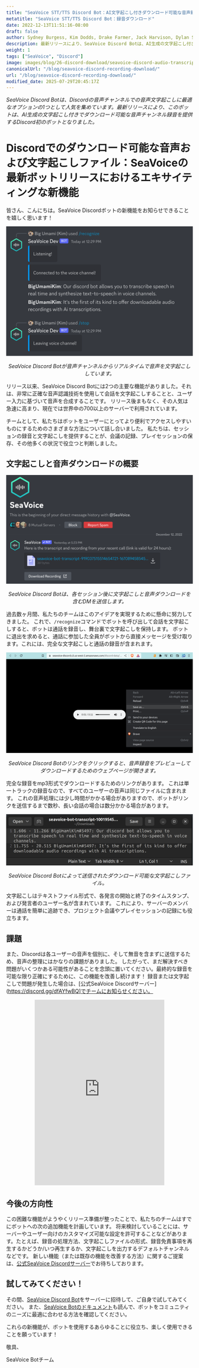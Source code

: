 ```yaml
---
title: "SeaVoice STT/TTS Discord Bot：AI文字起こし付きダウンロード可能な音声録音を提供する初のボット"
metatitle: "SeaVoice STT/TTS Discord Bot：録音ダウンロード"
date: 2022-12-13T11:51:16-08:00
draft: false
author: Sydney Burgess, Kim Dodds, Drake Farmer, Jack Harvison, Dylan Strong, Cody Vernon
description: 最新リリースにより、SeaVoice Discord Botは、AI生成の文字起こし付きでダウンロード可能な音声チャンネル録音を提供するプラットフォーム初のボットとなりました。
weight: 1
tags: ["SeaVoice", "Discord"]
image: images/blog/26-discord-download/seavoice-discord-audio-transcript-download.jpg
canonicalUrl: "/blog/seavoice-discord-recording-download/"
url: "/blog/seavoice-discord-recording-download/"
modified_date: 2025-07-29T20:45:17Z
---
```


*SeaVoice Discord Botは、Discordの音声チャンネルでの音声文字起こしに最適なオプションの1つとして人気を集めています。最新リリースにより、このボットは、AI生成の文字起こし付きでダウンロード可能な音声チャンネル録音を提供するDiscord初のボットとなりました。*

# Discordでのダウンロード可能な音声および文字起こしファイル：SeaVoiceの最新ボットリリースにおけるエキサイティングな新機能

皆さん、こんにちは。SeaVoice Discordボットの新機能をお知らせできることを嬉しく思います！

<center>
<img src="/images/blog/26-discord-download/1-seavoice-discord-speech-to-text.png" alt="SeaVoice Discord Botが音声チャンネルからリアルタイムで音声を文字起こししています。"/>

*SeaVoice Discord Botが音声チャンネルからリアルタイムで音声を文字起こししています。*
</center>

リリース以来、SeaVoice Discord Botには2つの主要な機能がありました。それは、非常に正確な音声認識技術を使用して会話を文字起こしすることと、ユーザー入力に基づいて音声を合成することです。
リリース後まもなく、その人気は急速に高まり、現在では世界中の700以上のサーバーで利用されています。

チームとして、私たちはボットをユーザーにとってより便利でアクセスしやすいものにするためのさまざまな方法について話し合いました。
私たちは、セッションの録音と文字起こしを提供することが、会議の記録、プレイセッションの保存、その他多くの状況で役立つと判断しました。

## 文字起こしと音声ダウンロードの概要

<center>
<img src="/images/blog/26-discord-download/2-seavoice-audio-transcript-download-discord-direct-message.png" alt="SeaVoice Discord Botは、各セッション後に文字起こしと音声ダウンロードを含むDMを送信します。"/>

*SeaVoice Discord Botは、各セッション後に文字起こしと音声ダウンロードを含むDMを送信します。*
</center>

過去数ヶ月間、私たちのチームはこのアイデアを実現するために懸命に努力してきました。
これで、`/recognize`コマンドでボットを呼び出して会話を文字起こしすると、ボットは通話を録音し、舞台裏で文字起こしを保持します。
ボットに退出を求めると、通話に参加した全員がボットから直接メッセージを受け取ります。これには、完全な文字起こしと通話の録音が含まれます。

<center>
<img src="/images/blog/26-discord-download/3-seavoice-discord-audio-download.png" alt="SeaVoice Discord Botのリンクをクリックすると、音声録音をプレビューしてダウンロードするためのウェブページが開きます。"/>

*SeaVoice Discord Botのリンクをクリックすると、音声録音をプレビューしてダウンロードするためのウェブページが開きます。*
</center>

完全な録音をmp3形式でダウンロードするためのリンクがあります。
これは単一トラックの録音なので、すべてのユーザーの音声は同じファイルに含まれます。
これの音声処理には少し時間がかかる場合がありますので、ボットがリンクを送信するまで数秒、長い会話の場合は数分かかる場合があります。

<center>
<img src="/images/blog/26-discord-download/4-seavoice-discord-transcription-file.png" alt="SeaVoice Discord Botによって送信されたダウンロード可能な文字起こしファイル。"/>

*SeaVoice Discord Botによって送信されたダウンロード可能な文字起こしファイル。*
</center>

文字起こしはテキストファイル形式で、各発言の開始と終了のタイムスタンプ、および発言者のユーザー名が含まれています。
これにより、サーバーのメンバーは通話を簡単に追跡でき、プロジェクト会議やプレイセッションの記録にも役立ちます。

## 課題

また、Discordは各ユーザーの音声を個別に、そして無音を含まずに送信するため、音声の整理にはかなりの課題がありました。
したがって、まだ解決すべき問題がいくつかある可能性があることを念頭に置いてください。最終的な録音を可能な限り正確にするために、この機能を改善し続けます！
録音または文字起こしで問題が発生した場合は、[公式SeaVoice Discordサーバー](https://discord.gg/dfAYfwBQ]でチームにお知らせください。
<center>
<iframe src="https://discordapp.com/widget?id=919037515514654721&theme=dark" width="350" height="500" allowtransparency="true" frameborder="0" sandbox="allow-popups allow-popups-to-escape-sandbox allow-same-origin allow-scripts"></iframe>
</center>

## 今後の方向性

この困難な機能がようやくリリース準備が整ったことで、私たちのチームはすでにボットへの次の追加機能を計画しています。
将来検討していることには、サーバーやユーザー向けのカスタマイズ可能な設定を許可することなどがあります。たとえば、録音の処理方法、文字起こしファイルの形式、録音免責事項を再生するかどうか/いつ再生するか、文字起こしを出力するデフォルトチャンネルなどです。
新しい機能（または既存の機能を改善する方法）に関するご提案は、[公式SeaVoice Discordサーバー](https://discord.gg/dfAYfwBQ)でお待ちしております。

## 試してみてください！

その間、[SeaVoice Discord Bot](https://discord.com/oauth2/authorize?client_id=1001955060210749492&scope=bot)をサーバーに招待して、ご自身で試してみてください。
また、[SeaVoice Botのドキュメント](https://wiki.seasalt.ai/seavoice/discord/discord-bot/)も読んで、ボットをコミュニティのニーズに最適に合わせる方法を確認してください。


これらの新機能が、ボットを使用するあらゆることに役立ち、楽しく使用できることを願っています！


敬具、


SeaVoice Botチーム
